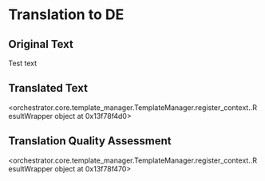 # Translation to DE

## Original Text
Test text

## Translated Text
<orchestrator.core.template_manager.TemplateManager.register_context.<locals>.ResultWrapper object at 0x13f78f4d0>

## Translation Quality Assessment
<orchestrator.core.template_manager.TemplateManager.register_context.<locals>.ResultWrapper object at 0x13f78f470>